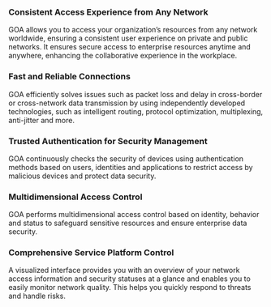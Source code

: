 ### Consistent Access Experience from Any Network
GOA allows you to access your organization’s resources from any network worldwide, ensuring a consistent user experience on private and public networks. It ensures secure access to enterprise resources anytime and anywhere, enhancing the collaborative experience in the workplace.

### Fast and Reliable Connections
GOA efficiently solves issues such as packet loss and delay in cross-border or cross-network data transmission by using independently developed technologies, such as intelligent routing, protocol optimization, multiplexing, anti-jitter and more.

### Trusted Authentication for Security Management
GOA continuously checks the security of devices using authentication methods based on users, identities and applications to restrict access by malicious devices and protect data security.

### Multidimensional Access Control
GOA performs multidimensional access control based on identity, behavior and status to safeguard sensitive resources and ensure enterprise data security.

### Comprehensive Service Platform Control
A visualized interface provides you with an overview of your network access information and security statuses at a glance and enables you to easily monitor network quality. This helps you quickly respond to threats and handle risks.

